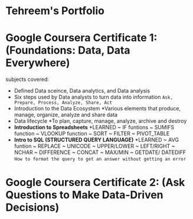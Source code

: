 # Tehreem's Portfolio 

# Google Coursera Certificate 1: (Foundations: Data, Data Everywhere)
  subjects covered:
  * Defined Data sceince, Data analytics, and Data analysis
  * Six steps used by Data analysts to turn data into information 
    `Ask, Prepare, Process, Analyze, Share, Act`
  * Introduction to the Data Ecosystem
    *Various elements that produce, manage, organize, analyze and share data
  * Data lifecycle
    *To plan, capture, manage, analyze, archive and destroy
  * **Introduction to Spreadsheets**
        *LEARNED
          ~ IF funtions 
          ~ SUMIFS function 
          ~ VLOOKUP function 
          ~ SORT 
          ~ FILTER
          ~ PIVOT_TABLE 
   * **Intro to SQL (STRUCTURED QUERY LANGUAGE)**
        *LEARNED
          ~ AVG funtion
          ~ REPLACE
          ~ UNICODE
          ~ UPPER/LOWER
          ~ LEFT/RIGHT
          ~ NCHAR
          ~ DIFFERENCE
          ~ CONCAT
          ~ MAX/MIN
          ~ GETDATE/ DATEDIFF
          ` How to format the query to get an answer without getting an error `
# Google Coursera Certificate 2: (Ask Questions to Make Data-Driven Decisions)
    

